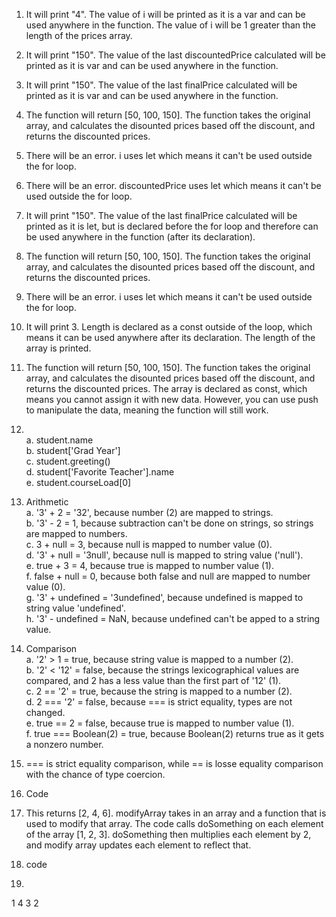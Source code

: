 1. It will print "4". The value of i will be printed as it is a var and can be used anywhere in the function. The value of i will be 1 greater than the length of the prices array.
2. It will print "150". The value of the last discountedPrice calculated will be printed as it is var and can be used anywhere in the function.
3. It will print "150". The value of the last finalPrice calculated will be printed as it is var and can be used anywhere in the function.
4. The function will return [50, 100, 150]. The function takes the original array, and calculates the disounted prices based off the discount, and returns the discounted prices.

5. There will be an error. i uses let which means it can't be used outside the for loop.
6. There will be an error. discountedPrice uses let which means it can't be used outside the for loop.
7. It will print "150". The value of the last finalPrice calculated will be printed as it is let, but is declared before the for loop and therefore can be used anywhere in the function (after its declaration).
8. The function will return [50, 100, 150]. The function takes the original array, and calculates the disounted prices based off the discount, and returns the discounted prices.

9. There will be an error. i uses let which means it can't be used outside the for loop.
10. It will print 3. Length is declared as a const outside of the loop, which means it can be used anywhere after its declaration. The length of the array is printed.
11. The function will return [50, 100, 150]. The function takes the original array, and calculates the disounted prices based off the discount, and returns the discounted prices. The array is declared as const, which means you cannot assign it with new data. However, you can use push to manipulate the data, meaning the function will still work.

12. \
  a. student.name \
  b. student['Grad Year'] \
  c. student.greeting() \
  d. student['Favorite Teacher'].name \
  e. student.courseLoad[0] 

13. Arithmetic \
  a. '3' + 2 = '32', because number (2) are mapped to strings. \
  b. '3' - 2 = 1, because subtraction can't be done on strings, so strings are mapped to numbers. \
  c. 3 + null = 3, because null is mapped to number value (0). \
  d. '3' + null = '3null', because null is mapped to string value ('null'). \
  e. true + 3 = 4, because true is mapped to number value (1). \
  f. false + null = 0, because both false and null are mapped to number value (0). \
  g. '3' + undefined = '3undefined', because undefined is mapped to string value 'undefined'. \
  h. '3' - undefined = NaN, because undefined can't be apped to a string value. 

14. Comparison \
  a. '2' > 1 = true, because string value is mapped to a number (2). \
  b. '2' < '12' = false, because the strings lexicographical values are compared, and 2 has a less value than the first part of '12' (1). \
  c. 2 == '2' = true, because the string is mapped to a number (2). \
  d. 2 === '2' = false, because === is strict equality, types are not changed. \
  e. true == 2 = false, because true is mapped to number value (1). \
  f. true === Boolean(2) = true, because Boolean(2) returns true as it gets a nonzero number. 
15. === is strict equality comparison, while == is losse equality comparison with the chance of type coercion. 

16. Code

17. This returns [2, 4, 6]. modifyArray takes in an array and a function that is used to modify that array. The code calls doSomething on each element of the array [1, 2, 3]. doSomething then multiplies each element by 2, and modify array updates each element to reflect that.

18. code

19.
1
4
3
2




  
